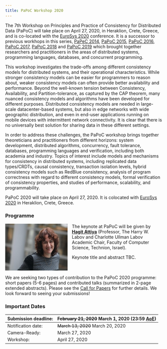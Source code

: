 ```yaml
---
title: PaPoC Workshop 2020
---
```


The 7th Workshop on Principles and Practice of Consistency for Distributed Data (PaPoC) will take place on April 27, 2020, in Heraklion, Crete, Greece, and is co-located with the [EuroSys 2020](https://www.eurosys2020.org) conference.
It is a successor to previous workhops in this series, [PaPeC 2014](http://eventos.fct.unl.pt/papec/), [PaPoC 2015](http://papoc.di.uminho.pt/), [PaPoC 2016](http://www2.ucsc.edu/papoc-2016/), [PaPoC 2017](http://software.imdea.org/Conferences/PAPOC17/program.shtml), [PaPoC 2018](https://papoc-workshop.github.io/2018/) and [PaPoC 2019](https://novasys.di.fct.unl.pt/conferences/papoc19/) which brought together researchers and practitioners in the areas of distributed systems, programming languages, databases, and concurrent programming.

This workshop investigates the trade-offs among different consistency models for distributed systems, and their operational characteristics.
While stronger consistency models can be easier for programmers to reason about, weaker consistency models can often provide better availability and performance.
Beyond the well-known tension between Consistency, Availability, and Partition-tolerance, as captured by the CAP theorem, many nuanced consistency models and algorithms have been developed for different purposes.
Distributed consistency models are needed in large-scale datacenter-based systems, but also in edge networks with wide geographic distribution, and even in end-user applications running on mobile devices with intermittent network connectivity.
It is clear that there is no universally best solution for sharing data in these different settings.

In order to address these challenges, the PaPoC workshop brings together theoreticians and practitioners from different horizons: system development, distributed algorithms, concurrency, fault tolerance, databases, programming languages and verification, including both academia and industry.
Topics of interest include models and mechanisms for consistency in distributed systems, including replicated data types/CRDTs, causal consistency, transaction isolation levels, hybrid consistency models such as RedBlue consistency, analysis of program correctness with regard to different consistency models, formal verification of consistency properties, and studies of performance, scalability, and programmability.

PaPoC 2020 will take place on April 27, 2020.
It is colocated with [EuroSys 2020](https://www.eurosys2020.org/) in Heraklion, Crete, Greece.

### Programme

<a href="https://hagit.net.technion.ac.il/"><img src="assets/images/hagit-attiya.jpg" width="200" height="150" style="float: left; margin: 0 1em 1em 0"></a>
The keynote at PaPoC will be given by [**Hagit Attiya**](https://hagit.net.technion.ac.il/)
(Professor, The Harry W. Labov and Charlotte Ullman Labov Academic Chair, Faculty of Computer Science, Technion, Israel).

Keynote title and abstract TBC.

<p style="clear: left">
We are seeking two types of contribution to the PaPoC 2020 programme: short papers (5-6 pages) and contributed talks (summarized in 2-page extended abstracts).
Please see the <a href="cfp.html">Call for Papers</a> for further details.
We look forward to seeing your submissions!
</p>

### Important Dates

| Submission deadline: | ~~February 21, 2020~~ March 1, 2020 (23:59 [AoE](https://www.timeanddate.com/time/zones/aoe)) |
|----------------------|-------------------|
| Notification date:   | ~~March 13, 2020~~ March 20, 2020    |
| Camera-Ready:        | March 27, 2020    |
| Workshop:            | April 27, 2020    |
